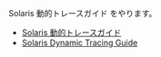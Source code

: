 Solaris 動的トレースガイド をやります。

* [Solaris 動的トレースガイド](http://docs.oracle.com/cd/E19253-01/819-0395/index.html)
* [Solaris Dynamic Tracing Guide](http://docs.oracle.com/cd/E19253-01/817-6223/)

